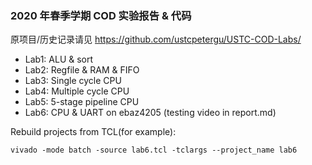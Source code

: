 ### 2020 年春季学期 COD 实验报告 & 代码

原项目/历史记录请见 https://github.com/ustcpetergu/USTC-COD-Labs/

- Lab1: ALU & sort
- Lab2: Regfile & RAM & FIFO
- Lab3: Single cycle CPU
- Lab4: Multiple cycle CPU
- Lab5: 5-stage pipeline CPU
- Lab6: CPU & UART on ebaz4205 (testing video in report.md)

Rebuild projects from TCL(for example):

```
vivado -mode batch -source lab6.tcl -tclargs --project_name lab6
```